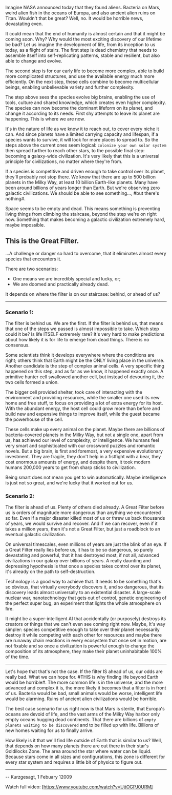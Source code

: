 Imagine NASA announced today that they found aliens. Bacteria on Mars, weird alien fish in the oceans of Europa, and also ancient alien ruins on Titan. Wouldn't that be great? Well, no. It would be horrible news, devastating even.

It could mean that the end of humanity is almost certain and that it might be coming soon. Why? Why would the most exciting discovery of our lifetime be bad? Let us imagine the development of life, from its inception to us today, as a flight of stairs.  The first step is dead chemistry that needs to assemble itself into self-replicating patterns, stable and resilient, but also able to change and evolve. 

The second step is for our early life to become more complex, able to build more complicated structures, and use the available energy much more efficiently.  On the next step, these cells combine to become multicellular beings, enabling unbelievable variety and further complexity.

The step above sees the species evolve big brains, enabling the use of tools, culture and shared knowledge, which creates even higher complexity.  The species can now become the dominant lifeform on its planet, and change it according to its needs.  First shy attempts to leave its planet are happening. This is where we are now.

It's in the nature of life as we know it to reach out, to cover every niche it can. And since planets have a limited carrying capacity and lifespan, if a species wants to survive, it will look for more places to spread to. So the steps above the current ones seem logical: `colonize your own solar system` then spread further to reach other stars, to the possible final step: becoming a galaxy-wide civilization. It's very likely that this is a universal principle for civilizations, no matter where they're from.

If a species is competitive and driven enough to take control over its planet, they'll probably not stop there. We know that there are up to 500 billion planets in the Milky Way, at least 10 billion Earth-like planets. Many have been around billions of years longer than Earth. But we're observing zero galactic civilizations. We should be able to see something..., #but there's nothing#.

Space seems to be empty and dead. This means something is preventing living things from climbing the staircase, beyond the step we're on right now. Something that makes becoming a galactic civilization extremely hard, maybe impossible. 

## This is the Great Filter.

...A challenge or danger so hard to overcome, that it eliminates almost every species that encounters it.

There are two scenarios:

- One means we are incredibly special and lucky, or;
- We are doomed and practically already dead.

It depends on where the filter is on our staircase: behind, or ahead of us?  

------------------------

### Scenario 1:

The filter is behind us. We are the first. If the filter is behind us, that means that one of the steps we passed is almost impossible to take. Which step could it be? Is life ITSELF extremely rare? It's very hard to make predictions about how likely it is for life to emerge from dead things. There is no consensus.

Some scientists think it develops everywhere where the conditions are right; others think that Earth might be the ONLY living place in the universe. Another candidate is the step of complex animal cells. A very specific thing happened on this step, and as far as we know, it happened exactly once. A primitive hunter cell swallowed another cell, but instead of devouring it, the two cells formed a union.

The bigger cell provided shelter, took care of interacting with the environment and providing resources, while the smaller one used its new home and free stuff, to focus on providing a lot of extra energy for its host. With the abundant energy, the host cell could grow more than before and build new and expensive things to improve itself, while the guest became the powerhouse of the cell.

These cells make up every animal on the planet. Maybe there are billions of bacteria-covered planets in the Milky Way, but not a single one, apart from us, has achieved our level of complexity; or intelligence. We humans feel very smart and sophisticated with our crossword puzzles and romantic novels. But a big brain, is first and foremost, a very expensive evolutionary investment. They are fragile, they don't help in a fistfight with a bear, they cost enormous amounts of energy, and despite them, it took modern humans 200,000 years to get from sharp sticks to civilization.

Being smart does not mean you get to win automatically. Maybe intelligence is just not so great, and we're lucky that it worked out for us.

### Scenario 2:

The filter is ahead of us. Plenty of others died already. A Great Filter before us is orders of magnitude more dangerous than anything we encountered so far. Even if a major disaster killed most of us or threw us back thousands of years, we would survive and recover. And if we can recover, even if it takes a million years, then it's not a Great Filter, but just a roadblock to an eventual galactic civilization.  

On universal timescales, even millions of years are just the blink of an eye. If a Great Filter really lies before us, it has to be so dangerous, so purely devastating and powerful, that it has destroyed most, if not all, advanced civilizations in our galaxy over billions of years. A really daunting and depressing hypothesis is that once a species takes control over its planet, it's already on the path to self-destruction.

Technology is a good way to achieve that. It needs to be something that's so obvious, that virtually everybody discovers it, and so dangerous, that its discovery leads almost universally to an existential disaster. A large-scale nuclear war, nanotechnology that gets out of control, genetic engineering of the perfect super bug, an experiment that lights the whole atmosphere on fire.

It might be a super-intelligent AI that accidentally (or purposely) destroys its creators or things that we can't even see coming right now. Maybe, It's way simpler: species competitive enough to take over their planet necessarily destroy it while competing with each other for resources and maybe there are runaway chain reactions in every ecosystem that once set in motion, are not fixable and so once a civilization is powerful enough to change the composition of its atmosphere, they make their planet uninhabitable 100% of the time.

-------------------------

Let's hope that that's not the case. If the filter IS ahead of us, our odds are really bad. What we can hope for. #THIS is why finding life beyond Earth would be horrible#. The more common life is in the universe, and the more advanced and complex it is, 
the more likely it becomes that a filter is in front of us. Bacteria would be bad, small animals would be worse, intelligent life would be alarming. Ruins of ancient alien civilizations would be horrible.

The best case scenario for us right now is that Mars is sterile, that Europa's oceans are devoid of life, and the vast arms of the Milky Way harbor only empty oceans hugging dead continents. That there are billions of `empty planets waiting to be discovered` and to be filled up with life. Billions of new homes waiting for us to finally arrive.

How likely is it that we'll find life outside of Earth that is similar to us? Well, that depends on how many planets there are out there in their star's Goldilocks Zone. The area around the star where water can be liquid. Because stars come in all sizes and configurations, this zone is different for every star system and requires a little bit of physics to figure out.

------------------------

-- Kurzgesagt, 1 Febuary 12009


Watch full video: [https://www.youtube.com/watch?v=UjtOGPJ0URM]
